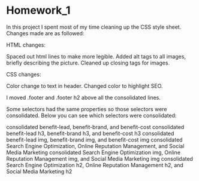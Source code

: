 # Homework_1

In this project I spent most of my time cleaning up the CSS style sheet. Changes made are as followed:

HTML changes:

Spaced out html lines to make more legible.
Added alt tags to all images, briefly describing the picture.
Cleaned up closing tags for images. 

CSS changes:

Color change to text in header. Changed color to highlight SEO.

I moved .footer and .footer h2 above all the consolidated lines.


Some selectors had the same properties so those selectors were consolidated. Below you can see which selectors were consolidated:

consolidated benefit-lead, benefit-brand, and benefit-cost 
consolidated benefit-lead h3, benefit-brand h3, and benefit-cost h3
consolidated benefit-lead img, benefit-brand img, and benefit-cost img
consolidated Search Engine Optimization, Online Reputation Management, and Social Media Marketing 
consolidated Search Engine Optimization img, Online Reputation Management img, and Social Media Marketing img 
consolidated Search Engine Optimization h2, Online Reputation Management h2, and Social Media Marketing  h2